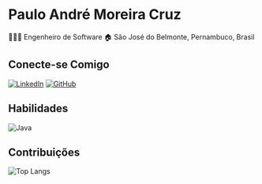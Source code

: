 # Paulo André Moreira Cruz
👨🏻‍💻 Engenheiro de Software
🏠 São José do Belmonte, Pernambuco, Brasil

## Conecte-se Comigo
[![LinkedIn](https://img.shields.io/badge/LinkedInd-000?style=for-the-badge&logo=linkedin&logoColor=0E76A8)](https://www.linkedin.com/in/pawloandre/)
[![GitHub](https://img.shields.io/badge/GitHub-000?style=for-the-badge&logo=Github&logoColor=0E76A8)](https://github.com/moreiracruz)

## Habilidades
![Java](https://img.shields.io/badge/Java-000?style=for-the-badge&logo=java)

## Contribuições
![Top Langs](https://github-readme-stats-git-masterrstaa-rickstaa.vercel.app/api/top-langs/?username=moreiracruz&layout=compact&bg_color=000&border_color=30A3DC&title_color=E94D5F&text_color=FFF)
